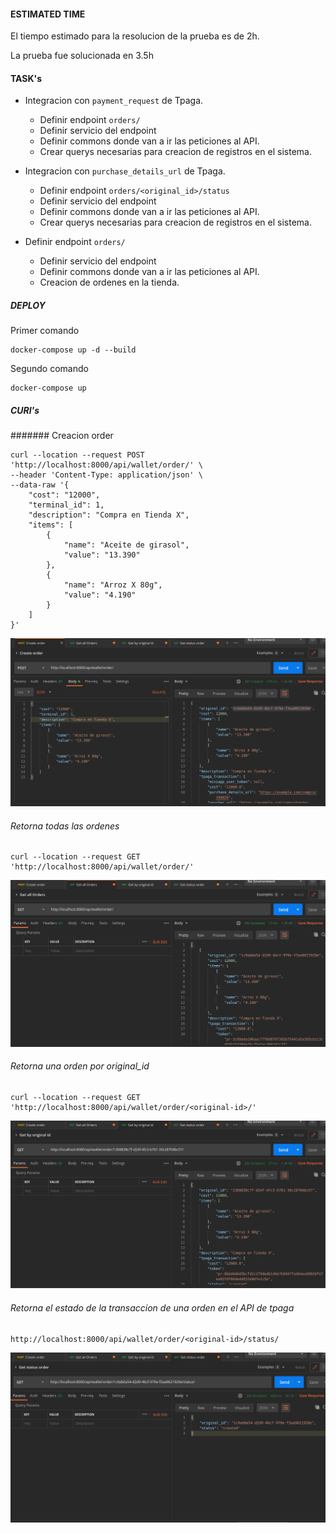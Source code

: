 #### ESTIMATED TIME
El tiempo estimado para la resolucion de la prueba es de 2h.

La prueba fue solucionada en 3.5h

#### TASK's

- Integracion con `payment_request` de Tpaga.
    - Definir endpoint `orders/`
    - Definir servicio del endpoint
    - Definir commons donde van a ir las peticiones al API.
    - Crear querys necesarias para creacion de registros en el sistema.

- Integracion con `purchase_details_url` de Tpaga.
    - Definir endpoint `orders/<original_id>/status`
    - Definir servicio del endpoint
    - Definir commons donde van a ir las peticiones al API.
    - Crear querys necesarias para creacion de registros en el sistema.   
    
- Definir endpoint `orders/`
    - Definir servicio del endpoint
    - Definir commons donde van a ir las peticiones al API.
    - Creacion de ordenes en la tienda. 


##### DEPLOY

Primer comando
```
docker-compose up -d --build
```

Segundo comando 
```
docker-compose up
```

##### CURl's 

####### Creacion order
```
curl --location --request POST 'http://localhost:8000/api/wallet/order/' \
--header 'Content-Type: application/json' \
--data-raw '{
    "cost": "12000",
    "terminal_id": 1,
    "description": "Compra en Tienda X",
    "items": [
        {
            "name": "Aceite de girasol",
            "value": "13.390"
        },
        {
            "name": "Arroz X 80g",
            "value": "4.190"
        }
    ]
}'
```

![alt ](seeds/images/create_order.png)

###### Retorna todas las ordenes
```
curl --location --request GET 'http://localhost:8000/api/wallet/order/'
```
![alt ](seeds/images/get_all_orders.png)

###### Retorna una orden por original_id
```
curl --location --request GET 'http://localhost:8000/api/wallet/order/<original-id>/'
```
![alt ](seeds/images/get_order_by_original_id.png)

###### Retorna el estado de la transaccion de una orden en el API de tpaga
```
http://localhost:8000/api/wallet/order/<original-id>/status/
```
![alt ](seeds/images/get_status_by_original_id.png)